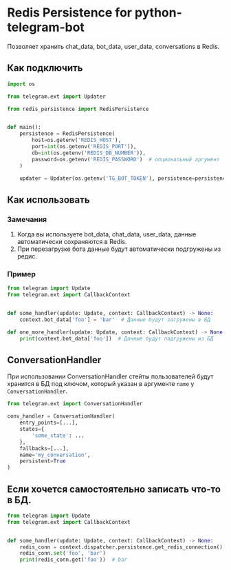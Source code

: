 # Redis Persistence for python-telegram-bot

Позволяет хранить chat_data, bot_data, user_data, conversations в Redis.

## Как подключить

```python
import os

from telegram.ext import Updater

from redis_persistence import RedisPersistence


def main():
    persistence = RedisPersistence(
        host=os.getenv('REDIS_HOST'),
        port=int(os.getenv('REDIS_PORT')),
        db=int(os.getenv('REDIS_DB_NUMBER')),
        password=os.getenv('REDIS_PASSWORD')  # опциональный аргумент
    )

    updater = Updater(os.getenv('TG_BOT_TOKEN'), persistence=persistence)
```

## Как использовать

### Замечания
1. Когда вы используете bot_data, chat_data, user_data, данные автоматически сохраняются в Redis.
2. При перезагрузке бота данные будут автоматически подгружены из редис.


### Пример
```python
from telegram import Update
from telegram.ext import CallbackContext


def some_handler(update: Update, context: CallbackContext) -> None:
    context.bot_data['foo'] = 'bar'  # Данные будут загружены в БД

def one_more_handler(update: Update, context: CallbackContext) -> None:
    print(context.bot_data['foo'])  # Данные будут подгружены из БД
```

## ConversationHandler

При использовании ConversationHandler стейты пользователей 
будут хранится в БД под ключом, который указан в аргументе
`name` у `ConversationHandler`.

```python
from telegram.ext import ConversationHandler

conv_handler = ConversationHandler(
    entry_points=[...],
    states={
        'some_state': ...
    },
    fallbacks=[...],
    name='my_conversation',
    persistent=True
)
```

## Если хочется самостоятельно записать что-то в БД.

```python
from telegram import Update
from telegram.ext import CallbackContext


def some_handler(update: Update, context: CallbackContext) -> None:
    redis_conn = context.dispatcher.persistence.get_redis_connection()
    redis_conn.set('foo', 'bar')
    print(redis_conn.get('foo'))  # bar
```
